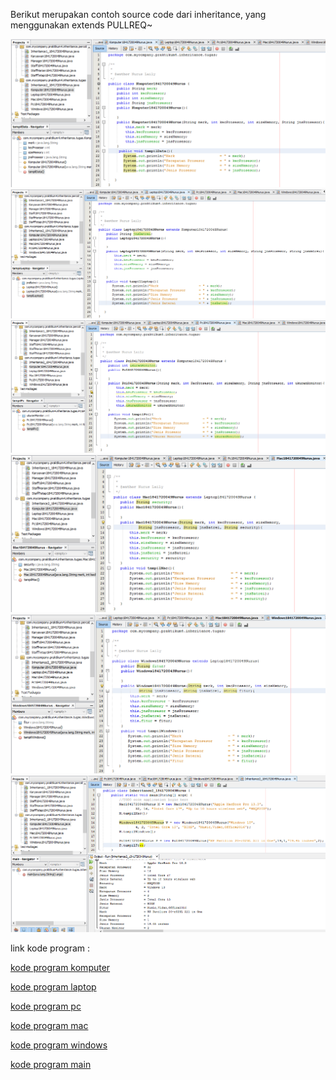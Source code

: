 Berikut merupakan contoh source code dari inheritance, yang menggunakan extends
PULLREQ~

![tugas](img/17.PNG)
![tugas](img/18.PNG)
![tugas](img/19.PNG)
![tugas](img/20.PNG)
![tugas](img/21.PNG)
![tugas](img/22.PNG)

link kode program : 

[kode program komputer](../../src/6_Inheritance/Komputer1841720049Nurus.java)

[kode program laptop](../../src/6_Inheritance/Leptop1841720049Nurus.java)

[kode program pc](../../src/6_Inheritance/Pc1841720049Nurus.java)

[kode program mac](../../src/6_Inheritance/Mac1841720049Nurus.java)

[kode program windows](../../src/6_Inheritance/Windows1841720049Nurus.java)

[kode program main](../../src/6_Inheritance/Percobaan4/Inheritance2_1841720049nurus.java)
